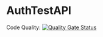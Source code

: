 # AuthTestAPI
Code Quality: [![Quality Gate Status](https://sonarcloud.io/api/project_badges/measure?project=zishanmobio_AuthAPIREPO&metric=alert_status)](https://sonarcloud.io/summary/new_code?id=zishanmobio_AuthAPIREPO)





